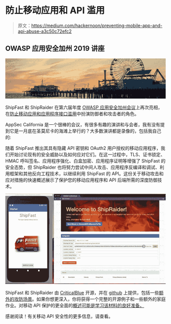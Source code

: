 # 防止移动应用和 API 滥用

> 原文：<https://medium.com/hackernoon/preventing-mobile-app-and-api-abuse-a3c50c72efc2>

## OWASP 应用安全加州 2019 讲座

![](img/149df221cf712400426ebf20e14a9c6e.png)

ShipFast 和 ShipRaider 在第六届年度 [OWASP 应用安全加州会议](https://2019.appseccalifornia.org/)上再次亮相，在[防止移动应用和应用程序接口滥用](https://appseccalifornia2019.sched.com/event/GS4Q/preventing-mobile-app-and-api-abuse)中扮演防御者和攻击者的角色。

AppSec California 是一个很棒的会议，有很多有趣的演讲和与会者，我有没有提到它是一月底在圣莫尼卡的海滩上举行的？大多数演讲都是录像的，包括我自己的:

随着 ShipFast 推出其具有隐藏 API 密钥和 OAuth2 用户授权的移动应用程序，我们开始讨论现有的安全威胁以及如何应对它们。在这一过程中，TLS、证书锁定、HMAC 呼叫签名、应用程序强化、白盒加密、应用程序证明等增强了 ShipFast 的安全态势，但 ShipRaider 也将努力尝试中间人攻击、应用程序反编译和调试、利用框架和其他反向工程技术，以继续利用 ShipFast 的 API。这份关于移动攻击和应对措施的快速概述展示了保护您的移动应用程序和 API 后端所需的深度防御技术。

![](img/693182bfac7fe20c4bac446d195d22df.png)

ShipFast 和 ShipRaider 由 [CriticalBlue](https://approov.io) 开源，并在 [github](https://github.com/approov/shipfast-api-protection) 上提供，包括一些[额外的攻防场景](/approov/shipfast-api-protection-walkthrough-part-1-d00810b4138dgithub)。如果你想更深入，你将获得一个完整的开源例子和一些额外的家庭作业。对移动 API 保护的更全面的[概述可能是学习该材料的良好准备。](https://hackernoon.com/mobile-api-security-techniques-682a5da4fe10)

感谢阅读！有关移动 API 安全性的更多信息，请查看。